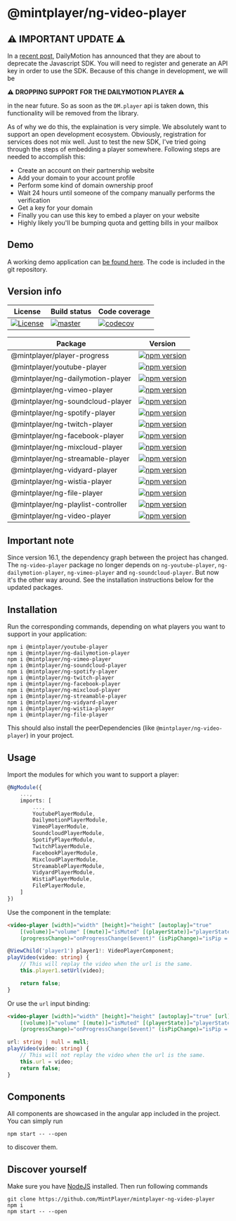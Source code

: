 # @mintplayer/ng-video-player
## ⚠️ IMPORTANT UPDATE ⚠️
In a [recent post](https://github.com/dailymotion/dailymotion-sdk-js), DailyMotion has announced that they are about to deprecate the Javascript SDK.
You will need to register and generate an API key in order to use the SDK.
Because of this change in development, we will be

⚠️ **DROPPING SUPPORT FOR THE DAILYMOTION PLAYER** ⚠️

in the near future. So as soon as the `DM.player` api is taken down, this functionality will be removed from the library.

As of why we do this, the explaination is very simple. We absolutely want to support an open development ecosystem. Obviously, registration for services does not mix well. Just to test the new SDK, I've tried going through the steps of embedding a player somewhere. Following steps are needed to accomplish this:

- Create an account on their partnership website
- Add your domain to your account profile
- Perform some kind of domain ownership proof
- Wait 24 hours until someone of the company manually performs the verification
- Get a key for your domain
- Finally you can use this key to embed a player on your website
- Highly likely you'll be bumping quota and getting bills in your mailbox

## Demo

A working demo application can [be found here](https://video-player.mintplayer.com).
The code is included in the git repository.

## Version info

| License      | Build status | Code coverage |
|--------------|--------------|---------------|
| [![License](https://img.shields.io/badge/License-Apache%202.0-green.svg)](https://opensource.org/licenses/Apache-2.0) | [![master](https://github.com/MintPlayer/mintplayer-ng-video-player/actions/workflows/publish-master.yml/badge.svg)](https://github.com/MintPlayer/mintplayer-ng-video-player/actions/workflows/publish-master.yml) | [![codecov](https://codecov.io/gh/MintPlayer/mintplayer-ng-video-player/branch/master/graph/badge.svg?token=X0G8OV053U)](https://codecov.io/gh/MintPlayer/mintplayer-ng-video-player) |

| Package                             | Version                                                                                                                                                |
|-------------------------------------|--------------------------------------------------------------------------------------------------------------------------------------------------------|
| @mintplayer/player-progress      | [![npm version](https://badge.fury.io/js/%40mintplayer%2Fng-player-progress.svg)](https://badge.fury.io/js/%40mintplayer%2Fng-player-progress)         |
| @mintplayer/youtube-player       | [![npm version](https://badge.fury.io/js/%40mintplayer%2Fng-youtube-player.svg)](https://badge.fury.io/js/%40mintplayer%2Fng-youtube-player)           |
| @mintplayer/ng-dailymotion-player   | [![npm version](https://badge.fury.io/js/%40mintplayer%2Fng-dailymotion-player.svg)](https://badge.fury.io/js/%40mintplayer%2Fng-dailymotion-player)   |
| @mintplayer/ng-vimeo-player         | [![npm version](https://badge.fury.io/js/%40mintplayer%2Fng-vimeo-player.svg)](https://badge.fury.io/js/%40mintplayer%2Fng-vimeo-player)               |
| @mintplayer/ng-soundcloud-player    | [![npm version](https://badge.fury.io/js/%40mintplayer%2Fng-soundcloud-player.svg)](https://badge.fury.io/js/%40mintplayer%2Fng-soundcloud-player)     |
| @mintplayer/ng-spotify-player       | [![npm version](https://badge.fury.io/js/%40mintplayer%2Fng-spotify-player.svg)](https://badge.fury.io/js/%40mintplayer%2Fng-spotify-player)           |
| @mintplayer/ng-twitch-player        | [![npm version](https://badge.fury.io/js/%40mintplayer%2Fng-twitch-player.svg)](https://badge.fury.io/js/%40mintplayer%2Fng-twitch-player)             |
| @mintplayer/ng-facebook-player      | [![npm version](https://badge.fury.io/js/%40mintplayer%2Fng-facebook-player.svg)](https://badge.fury.io/js/%40mintplayer%2Fng-facebook-player)         |
| @mintplayer/ng-mixcloud-player      | [![npm version](https://badge.fury.io/js/%40mintplayer%2Fng-mixcloud-player.svg)](https://badge.fury.io/js/%40mintplayer%2Fng-mixcloud-player)         |
| @mintplayer/ng-streamable-player    | [![npm version](https://badge.fury.io/js/%40mintplayer%2Fng-streamable-player.svg)](https://badge.fury.io/js/%40mintplayer%2Fng-streamable-player)     |
| @mintplayer/ng-vidyard-player       | [![npm version](https://badge.fury.io/js/%40mintplayer%2Fng-vidyard-player.svg)](https://badge.fury.io/js/%40mintplayer%2Fng-vidyard-player)           |
| @mintplayer/ng-wistia-player        | [![npm version](https://badge.fury.io/js/%40mintplayer%2Fng-wistia-player.svg)](https://badge.fury.io/js/%40mintplayer%2Fng-wistia-player)             |
| @mintplayer/ng-file-player          | [![npm version](https://badge.fury.io/js/%40mintplayer%2Fng-file-player.svg)](https://badge.fury.io/js/%40mintplayer%2Fng-file-player)                 |
| @mintplayer/ng-playlist-controller  | [![npm version](https://badge.fury.io/js/%40mintplayer%2Fng-playlist-controller.svg)](https://badge.fury.io/js/%40mintplayer%2Fng-playlist-controller) |
| @mintplayer/ng-video-player         | [![npm version](https://badge.fury.io/js/%40mintplayer%2Fng-video-player.svg)](https://badge.fury.io/js/%40mintplayer%2Fng-video-player)               |

## Important note

Since version 16.1, the dependency graph between the project has changed.
The `ng-video-player` package no longer depends on `ng-youtube-player`, `ng-dailymotion-player`, `ng-vimeo-player` and `ng-soundcloud-player`. But now it's the other way around. See the installation instructions below for the updated packages.

## Installation

Run the corresponding commands, depending on what players you want to support in your application:

    npm i @mintplayer/youtube-player
    npm i @mintplayer/ng-dailymotion-player
    npm i @mintplayer/ng-vimeo-player
    npm i @mintplayer/ng-soundcloud-player
    npm i @mintplayer/ng-spotify-player
    npm i @mintplayer/ng-twitch-player
    npm i @mintplayer/ng-facebook-player
    npm i @mintplayer/ng-mixcloud-player
    npm i @mintplayer/ng-streamable-player
    npm i @mintplayer/ng-vidyard-player
    npm i @mintplayer/ng-wistia-player
    npm i @mintplayer/ng-file-player

This should also install the peerDependencies (like `@mintplayer/ng-video-player`) in your project.

## Usage
Import the modules for which you want to support a player:

```ts
@NgModule({
    ...,
    imports: [
        ...,
        YoutubePlayerModule,
        DailymotionPlayerModule,
        VimeoPlayerModule,
        SoundcloudPlayerModule,
        SpotifyPlayerModule,
        TwitchPlayerModule,
        FacebookPlayerModule,
        MixcloudPlayerModule,
        StreamablePlayerModule,
        VidyardPlayerModule,
        WistiaPlayerModule,
        FilePlayerModule,
    ]
})
```

Use the component in the template:

```html
<video-player [width]="width" [height]="height" [autoplay]="true"
    [(volume)]="volume" [(mute)]="isMuted" [(playerState)]="playerState"
    (progressChange)="onProgressChange($event)" (isPipChange)="isPip = $event" #player1></video-player>

```

```ts
@ViewChild('player1') player1!: VideoPlayerComponent;
playVideo(video: string) {
    // This will replay the video when the url is the same.
    this.player1.setUrl(video);

    return false;
}
```

Or use the `url` input binding:

```html
<video-player [width]="width" [height]="height" [autoplay]="true" [url]="url"
    [(volume)]="volume" [(mute)]="isMuted" [(playerState)]="playerState"
    (progressChange)="onProgressChange($event)" (isPipChange)="isPip = $event"></video-player>

```

```ts
url: string | null = null;
playVideo(video: string) {
    // This will not replay the video when the url is the same.
    this.url = video;
    return false;
}
```

## Components
All components are showcased in the angular app included in the project. You can simply run

    npm start -- --open

to discover them.

## Discover yourself
Make sure you have [NodeJS](https://nodejs.org/en/download/) installed.
Then run following commands

    git clone https://github.com/MintPlayer/mintplayer-ng-video-player
    npm i
    npm start -- --open
